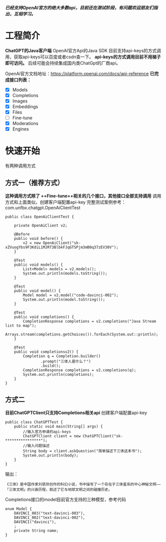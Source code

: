 ##### 已经支持OpenAI官方的绝大多数api，目前还在测试阶段，有问题欢迎朋友们指出，互相学习。

# 工程简介

**ChatGPT的Java客户端**
OpenAI官方Api的Java SDK
目前支持api-keys的方式调用，获取api-keys可以百度或者csdn查一下。
**api-keys的方式调用目前不用梯子即可访问。**
后续可能会持续集成国内类ChatGpt的厂商api。

OpenAi官方文档地址：https://platform.openai.com/docs/api-reference
**已完成接口列表：**
- [x] Models
- [x] Completions
- [x] Images
- [x] Embeddings
- [x] Files
- [ ] Fine-tune
- [x] Moderations
- [x] Engines

# 快速开始

有两种调用方式

## 方式一（推荐方式）

**这种调用方式除了 ++Fine-tune++相关的几个接口，其他接口全部支持调用**
调用方式和上面类似，创建客户端配置api-key
完整测试案例参考：com.unfbx.chatgpt.OpenAiClientTest
```
public class OpenAiClientTest {

    private OpenAiClient v2;

    @Before
    public void before() {
        v2 = new OpenAiClient("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");
    }

    @Test
    public void models() {
        List<Model> models = v2.models();
        System.out.println(models.toString());
    }

    @Test
    public void model() {
        Model model = v2.model("code-davinci-002");
        System.out.println(model.toString());
    }

    @Test
    public void completions() {
        CompletionResponse completions = v2.completions("Java Stream list to map");
        Arrays.stream(completions.getChoices()).forEach(System.out::println);
    }
    
    @Test
    public void completionsv2() {
        Completion q = Completion.builder()
                .prompt("三体人是什么？")
                .build();
        CompletionResponse completions = v2.completions(q);
        System.out.println(completions);
    }
}
```
## 方式二
**目前ChatGPTClient只支持Completions相关api**
创建客户端配置api-key
```
public class ChatGPTTest {
    public static void main(String[] args) {
        //输入官方申请的api-keys
        ChatGPTClient client = new ChatGPTClient("sk-****************");
        //输入问题描述
        String body = client.askQuestion("简单描述下三体这本书");
        System.out.println(body);
    }
}
```
输出：
```
《三体》是中国作家刘慈欣创作的科幻小说，书中描写了一个存在于三体星系的中心神秘文明——「三体文明」的兴衰历程，叙述了它与地球文明之间的碰撞历史。
```

Completions接口的model目前官方支持的三种模型，参考代码
```
enum Model {
    DAVINCI_003("text-davinci-003"),
    DAVINCI_002("text-davinci-002"),
    DAVINCI("davinci"),
    ;
    private String name;
}
```
